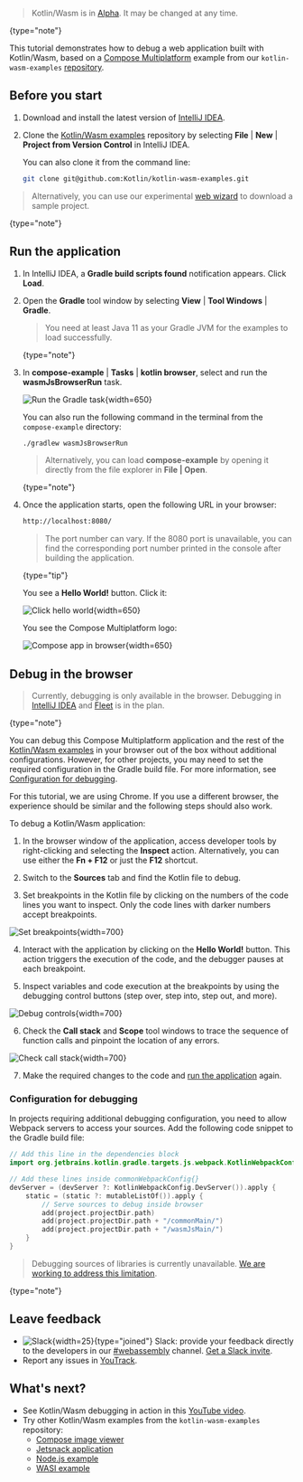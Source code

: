 [//]: # (title: Debug Kotlin/Wasm code)

> Kotlin/Wasm is in [Alpha](components-stability.md). It may be changed at any time.
>
{type="note"}

This tutorial demonstrates how to debug a web application built with Kotlin/Wasm, based on a 
[Compose Multiplatform](https://www.jetbrains.com/lp/compose-multiplatform/) example from our 
`kotlin-wasm-examples` [repository](https://github.com/Kotlin/kotlin-wasm-examples/tree/main).

## Before you start

1. Download and install the latest version of [IntelliJ IDEA](https://www.jetbrains.com/idea/).
2. Clone the [Kotlin/Wasm examples](https://github.com/Kotlin/kotlin-wasm-examples/tree/main) repository
   by selecting **File** | **New** | **Project from Version Control** in IntelliJ IDEA.

   You can also clone it from the command line:

   ```bash
   git clone git@github.com:Kotlin/kotlin-wasm-examples.git
   ```

> Alternatively, you can use our experimental [web wizard](https://kmp.jetbrains.com/) to download a sample project.
>
{type="note"}

## Run the application

1. In IntelliJ IDEA, a **Gradle build scripts found** notification appears. Click **Load**. 

2. Open the **Gradle** tool window by selecting **View** | **Tool Windows** | **Gradle**.

   > You need at least Java 11 as your Gradle JVM for the examples to load successfully.
   >
   {type="note"}

3. In **compose-example** | **Tasks** | **kotlin browser**, select and run the **wasmJsBrowserRun** task.

   ![Run the Gradle task](wasm-gradle-task-window.png){width=650}

    You can also run the following command in the terminal from the `compose-example` directory:

   ```bash
   ./gradlew wasmJsBrowserRun
   ```
   >Alternatively, you can load **compose-example** by opening it directly from the file explorer in **File | Open**.
   >
   {type="note"}

4. Once the application starts, open the following URL in your browser:

   ```bash
   http://localhost:8080/
   ```
   
   > The port number can vary. If the 8080 port is unavailable, you can find the corresponding port number printed in the console
   > after building the application.
   >
   {type="tip"}

   You see a **Hello World!** button. Click it:

   ![Click hello world](wasm-composeapp-browser-hello.png){width=650}

   You see the Compose Multiplatform logo:

   ![Compose app in browser](wasm-composeapp-browser.png){width=650}

## Debug in the browser

> Currently, debugging is only available in the browser. Debugging in 
> [IntelliJ IDEA](https://youtrack.jetbrains.com/issue/KT-64683/Kotlin-Wasm-debugging-in-IntelliJ-IDEA) and 
> [Fleet](https://youtrack.jetbrains.com/issue/KT-64684) is in the plan. 
>
{type="note"}

You can debug this Compose Multiplatform application and the rest of the [Kotlin/Wasm examples](https://github.com/Kotlin/kotlin-wasm-examples/tree/main/compose-example)
in your browser out of the box without additional configurations. However, for other projects, you may need to set the required configuration in the Gradle 
build file. For more information, see [Configuration for debugging](#configuration-for-debugging).

For this tutorial, we are using Chrome. If you use a different browser, the experience should be similar and the following 
steps should also work. 

To debug a Kotlin/Wasm application:

1. In the browser window of the application, access developer tools by right-clicking and selecting the **Inspect** action.
Alternatively, you can use either the **Fn + F12** or just the  **F12** shortcut.

2. Switch to the **Sources** tab and find the Kotlin file to debug.

3. Set breakpoints in the Kotlin file by clicking on the numbers of the code lines you want to inspect. Only the code lines 
with darker numbers accept breakpoints.

![Set breakpoints](wasm-breakpoints.png){width=700}

4. Interact with the application by clicking on the **Hello World!** button. This action triggers the execution of the 
code, and the debugger pauses at each breakpoint.

5. Inspect variables and code execution at the breakpoints by using the debugging control buttons (step over, step into, step out, and more).

![Debug controls](wasm-debug-controls.png){width=700}

6. Check the **Call stack** and **Scope** tool windows to trace the sequence of function calls and pinpoint the location of any errors.

![Check call stack](wasm-debug-scope.png){width=700}

7. Make the required changes to the code and [run the application](#run-the-application) again.

### Configuration for debugging

In projects requiring additional debugging configuration, you need to allow Webpack servers to access your sources. 
Add the following code snippet to the Gradle build file:

```kotlin
// Add this line in the dependencies block
import org.jetbrains.kotlin.gradle.targets.js.webpack.KotlinWebpackConfig

// Add these lines inside commonWebpackConfig{}
devServer = (devServer ?: KotlinWebpackConfig.DevServer()).apply {
    static = (static ?: mutableListOf()).apply {
        // Serve sources to debug inside browser
        add(project.projectDir.path)
        add(project.projectDir.path + "/commonMain/")
        add(project.projectDir.path + "/wasmJsMain/")
    }
}
```

> Debugging sources of libraries is currently 
> unavailable. [We are working to address this limitation](https://youtrack.jetbrains.com/issue/KT-64685).
>
{type="note"}

## Leave feedback

* ![Slack](slack.svg){width=25}{type="joined"} Slack: provide your feedback directly to the developers in our [#webassembly](https://kotlinlang.slack.com/archives/CDFP59223) channel. [Get a Slack invite](https://surveys.jetbrains.com/s3/kotlin-slack-sign-up).
* Report any issues in [YouTrack](https://youtrack.jetbrains.com/issue/KT-56492).

## What's next?

* See Kotlin/Wasm debugging in action in this [YouTube video](https://www.youtube.com/watch?v=t3FUWfJWrjU&t=2703s).
* Try other Kotlin/Wasm examples from the `kotlin-wasm-examples` repository:
   * [Compose image viewer](https://github.com/Kotlin/kotlin-wasm-examples/tree/main/compose-imageviewer)
   * [Jetsnack application](https://github.com/Kotlin/kotlin-wasm-examples/tree/main/compose-jetsnack)
   * [Node.js example](https://github.com/Kotlin/kotlin-wasm-examples/tree/main/nodejs-example)
   * [WASI example](https://github.com/Kotlin/kotlin-wasm-examples/tree/main/wasi-example)
